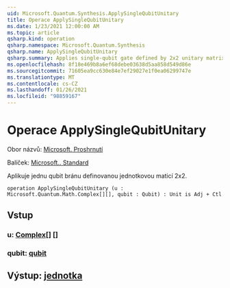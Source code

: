 ```yaml
---
uid: Microsoft.Quantum.Synthesis.ApplySingleQubitUnitary
title: Operace ApplySingleQubitUnitary
ms.date: 1/23/2021 12:00:00 AM
ms.topic: article
qsharp.kind: operation
qsharp.namespace: Microsoft.Quantum.Synthesis
qsharp.name: ApplySingleQubitUnitary
qsharp.summary: Applies single-qubit gate defined by 2x2 unitary matrix.
ms.openlocfilehash: 8f18e469b8a6ef68debe03638d5aa858d549d86e
ms.sourcegitcommit: 71605ea9cc630e84e7ef29027e1f0ea06299747e
ms.translationtype: MT
ms.contentlocale: cs-CZ
ms.lasthandoff: 01/26/2021
ms.locfileid: "98859167"
---
```

# <a name="applysinglequbitunitary-operation"></a>Operace ApplySingleQubitUnitary

Obor názvů: [Microsoft. Proshrnutí](xref:Microsoft.Quantum.Synthesis)

Balíček: [Microsoft.. Standard](https://nuget.org/packages/Microsoft.Quantum.Standard)


Aplikuje jednu qubit bránu definovanou jednotkovou maticí 2x2.

```qsharp
operation ApplySingleQubitUnitary (u : Microsoft.Quantum.Math.Complex[][], qubit : Qubit) : Unit is Adj + Ctl
```


## <a name="input"></a>Vstup

### <a name="u--complex"></a>u: [Complex](xref:Microsoft.Quantum.Math.Complex)[] []




### <a name="qubit--qubit"></a>qubit: [qubit](xref:microsoft.quantum.lang-ref.qubit)





## <a name="output--unit"></a>Výstup: [jednotka](xref:microsoft.quantum.lang-ref.unit)

